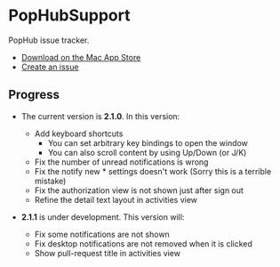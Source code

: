 # PopHubSupport

PopHub issue tracker.

- [Download on the Mac App Store](https://itunes.apple.com/jp/app/pophub/id928494006?mt=12)
- [Create an issue](https://github.com/questbeat/PopHubSupport/issues)


## Progress

- The current version is **2.1.0**. In this version:
  - Add keyboard shortcuts
    - You can set arbitrary key bindings to open the window
    - You can also scroll content by using Up/Down (or J/K)
  - Fix the number of unread notifications is wrong
  - Fix the notify new * settings doesn't work (Sorry this is a terrible mistake)
  - Fix the authorization view is not shown just after sign out
  - Refine the detail text layout in activities view

- **2.1.1** is under development. This version will:
  - Fix some notifications are not shown
  - Fix desktop notifications are not removed when it is clicked
  - Show pull-request title in activities view

